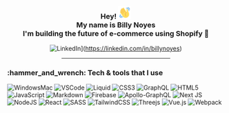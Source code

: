 <div align="center">
  <h3>Hey! <img src="https://github.com/BillyNoyes/BillyNoyes/blob/master/wave-hello.gif?raw=true" width="30px"><br />My name is Billy Noyes <br />I'm building the future of e-commerce using Shopify 🚀</h3>
  
  
  ![LinkedIn](https://img.shields.io/badge/LinkedIn-%230077B5.svg?logo=linkedin&logoColor=white)](https://linkedin.com/in/billynoyes)
  
  <hr width="50%">
</div>

<h3>:hammer_and_wrench: Tech & tools that I use</h3>

![WindowsMac](https://img.shields.io/badge/Windows-MacOS-informational?style=for-the-badge&logo=Windows&logoColor=0078D6&color=white)
![VSCode](https://img.shields.io/badge/Editor-VSCode-informational?style=for-the-badge&logo=Visual-Studio-Code&logoColor=orange&color=007ACC)
![Liquid](https://img.shields.io/badge/Shopify-Liquid-informational?style=for-the-badge&logo=Shopify&logoColor=green&color=green)
![CSS3](https://img.shields.io/badge/css3-%231572B6.svg?style=for-the-badge&logo=css3&logoColor=white)
![GraphQL](https://img.shields.io/badge/-GraphQL-E10098?style=for-the-badge&logo=graphql&logoColor=white)
![HTML5](https://img.shields.io/badge/html5-%23E34F26.svg?style=for-the-badge&logo=html5&logoColor=white)
![JavaScript](https://img.shields.io/badge/javascript-%23323330.svg?style=for-the-badge&logo=javascript&logoColor=%23F7DF1E) ![Markdown](https://img.shields.io/badge/markdown-%23000000.svg?style=for-the-badge&logo=markdown&logoColor=white)
![Firebase](https://img.shields.io/badge/firebase-%23039BE5.svg?style=for-the-badge&logo=firebase)
![Apollo-GraphQL](https://img.shields.io/badge/-ApolloGraphQL-311C87?style=for-the-badge&logo=apollo-graphql)
![Next JS](https://img.shields.io/badge/Next-black?style=for-the-badge&logo=next.js&logoColor=white)
![NodeJS](https://img.shields.io/badge/node.js-6DA55F?style=for-the-badge&logo=node.js&logoColor=white)
![React](https://img.shields.io/badge/react-%2320232a.svg?style=for-the-badge&logo=react&logoColor=%2361DAFB)
![SASS](https://img.shields.io/badge/SASS-hotpink.svg?style=for-the-badge&logo=SASS&logoColor=white)
![TailwindCSS](https://img.shields.io/badge/tailwindcss-%2338B2AC.svg?style=for-the-badge&logo=tailwind-css&logoColor=white) ![Threejs](https://img.shields.io/badge/threejs-black?style=for-the-badge&logo=three.js&logoColor=white)
![Vue.js](https://img.shields.io/badge/vuejs-%2335495e.svg?style=for-the-badge&logo=vuedotjs&logoColor=%234FC08D)
![Webpack](https://img.shields.io/badge/webpack-%238DD6F9.svg?style=for-the-badge&logo=webpack&logoColor=black)



  
